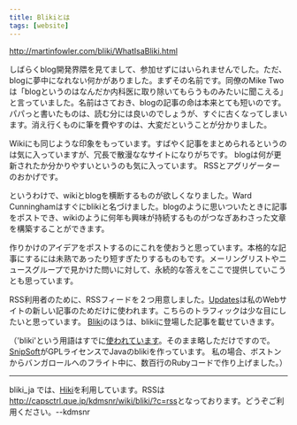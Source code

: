 ```yaml
---
title: Blikiとは
tags: [website]
---
```


http://martinfowler.com/bliki/WhatIsaBliki.html

しばらくblog開発界隈を見てまして、参加せずにはいられませんでした。ただ、blogに夢中になれない何かがありました。まずその名前です。同僚のMike Twoは「blogというのはなんだか内科医に取り除いてもらうものみたいに聞こえる」と言っていました。名前はさておき、blogの記事の命は本来とても短いのです。パパっと書いたものは、読む分には良いのでしょうが、すぐに古くなってしまいます。消え行くものに筆を費やすのは、大変だということが分かりました。

Wikiにも同じような印象をもっています。すばやく記事をまとめられるというのは気に入っていますが、冗長で散漫ななサイトになりがちです。
blogは何が更新されたか分かりやすいというのも気に入っています。
RSSとアグリゲーターのおかげです。

というわけで、wikiとblogを横断するものが欲しくなりました。Ward Cunninghamはすぐにblikiと名づけました。blogのように思いついたときに記事をポストでき、wikiのように何年も興味が持続するものがつなぎあわさった文章を構築することができます。

作りかけのアイデアをポストするのにこれを使おうと思っています。本格的な記事にするには未熟であったり短すぎたりするものもです。メーリングリストやニュースグループで見かけた問いに対して、永続的な答えをここで提供していこうとも思っています。

RSS利用者のために、RSSフィードを２つ用意しました。[Updates](http://martinfowler.com/updates.rss)は私のWebサイトの新しい記事のためだけに使われます。こちらのトラフィックは少な目にしたいと思っています。
[Bliki](http://martinfowler.com/bliki/bliki.rss)のほうは、blikiに登場した記事を載せていきます。

（'bliki'という用語はすでに[使われています](http://www.rollerweblogger.org/page/roller/20020906)。そのまま略しただけですので。
[SnipSoft](http://snipsnap.org/space/Bliki)がGPLライセンスでJavaのblikiを作っています。
私の場合、ボストンからバンガロールへのフライト中に、数百行のRubyコードで作り上げました。）

----

bliki_ja では、[Hiki](http://www.namaraii.com/hiki/)を利用しています。RSSは<http://capsctrl.que.jp/kdmsnr/wiki/bliki/?c=rss>となっております。どうぞご利用ください。--kdmsnr
